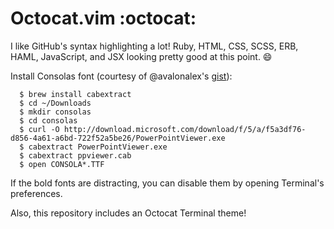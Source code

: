 # Octocat.vim :octocat:

I like GitHub's syntax highlighting a lot! Ruby, HTML, CSS, SCSS, ERB, HAML,
JavaScript, and JSX looking pretty good at this point. :smile:

Install Consolas font (courtesy of @avalonalex's [gist](https://gist.github.com/avalonalex/8125197)):
```
  $ brew install cabextract
  $ cd ~/Downloads
  $ mkdir consolas
  $ cd consolas
  $ curl -O http://download.microsoft.com/download/f/5/a/f5a3df76-d856-4a61-a6bd-722f52a5be26/PowerPointViewer.exe
  $ cabextract PowerPointViewer.exe
  $ cabextract ppviewer.cab
  $ open CONSOLA*.TTF
```

If the bold fonts are distracting, you can disable them by opening Terminal's
preferences.

Also, this repository includes an Octocat Terminal theme!
